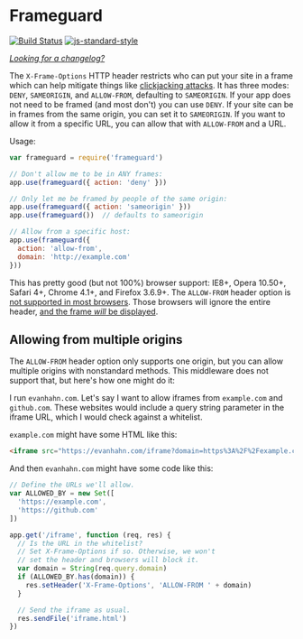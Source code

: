 Frameguard
==========
[![Build Status](https://travis-ci.org/helmetjs/frameguard.svg?branch=master)](https://travis-ci.org/helmetjs/frameguard)
[![js-standard-style](https://img.shields.io/badge/code%20style-standard-brightgreen.svg)](http://standardjs.com/)

[_Looking for a changelog?_](https://github.com/helmetjs/helmet/blob/master/HISTORY.md)

The `X-Frame-Options` HTTP header restricts who can put your site in a frame which can help mitigate things like [clickjacking attacks](https://en.wikipedia.org/wiki/Clickjacking). It has three modes: `DENY`, `SAMEORIGIN`, and `ALLOW-FROM`, defaulting to `SAMEORIGIN`. If your app does not need to be framed (and most don't) you can use `DENY`. If your site can be in frames from the same origin, you can set it to `SAMEORIGIN`. If you want to allow it from a specific URL, you can allow that with `ALLOW-FROM` and a URL.

Usage:

```javascript
var frameguard = require('frameguard')

// Don't allow me to be in ANY frames:
app.use(frameguard({ action: 'deny' }))

// Only let me be framed by people of the same origin:
app.use(frameguard({ action: 'sameorigin' }))
app.use(frameguard())  // defaults to sameorigin

// Allow from a specific host:
app.use(frameguard({
  action: 'allow-from',
  domain: 'http://example.com'
}))
```

This has pretty good (but not 100%) browser support: IE8+, Opera 10.50+, Safari 4+, Chrome 4.1+, and Firefox 3.6.9+. The `ALLOW-FROM` header option is [not supported in most browsers](https://developer.mozilla.org/en-US/docs/Web/HTTP/X-Frame-Options#Browser_compatibility). Those browsers will ignore the entire header, [and the frame *will* be displayed](https://www.owasp.org/index.php/Clickjacking_Defense_Cheat_Sheet#Limitations_2).

Allowing from multiple origins
------------------------------

The `ALLOW-FROM` header option only supports one origin, but you can allow multiple origins with nonstandard methods. This middleware does not support that, but here's how one might do it:

I run `evanhahn.com`. Let's say I want to allow iframes from `example.com` and `github.com`. These websites would include a query string parameter in the iframe URL, which I would check against a whitelist.

`example.com` might have some HTML like this:

```html
<iframe src="https://evanhahn.com/iframe?domain=https%3A%2F%2Fexample.com" />
```

And then `evanhahn.com` might have some code like this:

```js
// Define the URLs we'll allow.
var ALLOWED_BY = new Set([
  'https://example.com',
  'https://github.com'
])

app.get('/iframe', function (req, res) {
  // Is the URL in the whitelist?
  // Set X-Frame-Options if so. Otherwise, we won't
  // set the header and browsers will block it.
  var domain = String(req.query.domain)
  if (ALLOWED_BY.has(domain)) {
    res.setHeader('X-Frame-Options', 'ALLOW-FROM ' + domain)
  }

  // Send the iframe as usual.
  res.sendFile('iframe.html')
})
```
